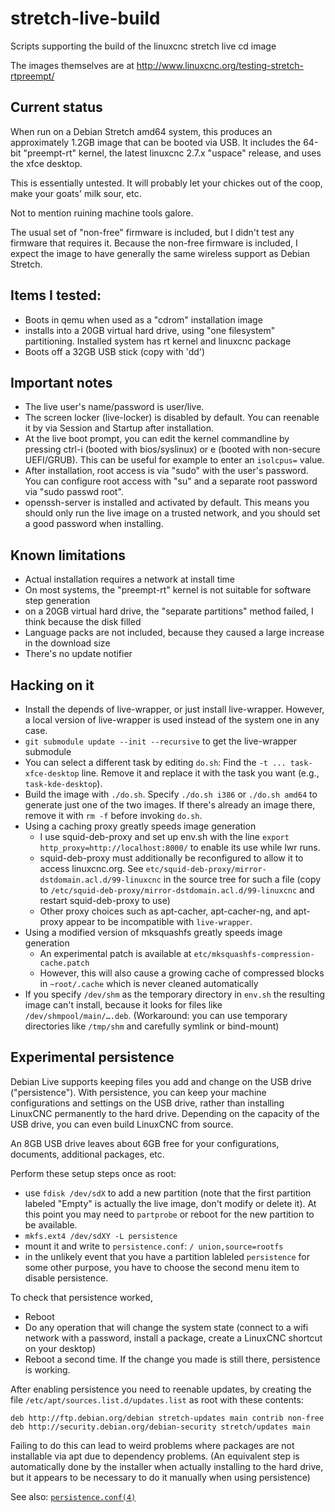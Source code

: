 # stretch-live-build
Scripts supporting the build of the linuxcnc stretch live cd image

The images themselves are at http://www.linuxcnc.org/testing-stretch-rtpreempt/

## Current status
When run on a Debian Stretch amd64 system, this produces an approximately 1.2GB image that can be booted via USB.
It includes the 64-bit "preempt-rt" kernel, the latest linuxcnc 2.7.x "uspace" release, and uses the xfce desktop.

This is essentially untested.  It will probably let your chickes out of the coop, make your goats' milk sour, etc.

Not to mention ruining machine tools galore.

The usual set of "non-free" firmware is included, but I didn't test any firmware that requires it.
Because the non-free firmware is included, I expect the image to have generally the same wireless support as Debian Stretch.

## Items I tested:
* Boots in qemu when used as a "cdrom" installation image
* installs into a 20GB virtual hard drive, using "one filesystem" partitioning.  Installed system has rt kernel and linuxcnc package
* Boots off a 32GB USB stick (copy with 'dd')

## Important notes
* The live user's name/password is user/live.
* The screen locker (live-locker) is disabled by default.  You can reenable it by via Session and Startup after installation.
* At the live boot prompt, you can edit the kernel commandline by pressing ctrl-i (booted with bios/syslinux) or e (booted with non-secure UEFI/GRUB).  This can be useful for example to enter an `isolcpus=` value.
* After installation, root access is via "sudo" with the user's password.  You can configure root access with "su" and a separate root password via "sudo passwd root".
* openssh-server is installed and activated by default.  This means you should only run the live image on a trusted network, and you should set a good password when installing.

## Known limitations
* Actual installation requires a network at install time
* On most systems, the "preempt-rt" kernel is not suitable for software step generation
* on a 20GB virtual hard drive, the "separate partitions" method failed, I think because the disk filled
* Language packs are not included, because they caused a large increase in the download size
* There's no update notifier

## Hacking on it

* Install the depends of live-wrapper, or just install live-wrapper.  However, a local version of live-wrapper is used instead of the system one in any case.
* `git submodule update --init --recursive` to get the live-wrapper submodule
* You can select a different task by editing `do.sh`: Find the `-t ... task-xfce-desktop` line.  Remove it and replace it with the task you want (e.g., `task-kde-desktop`).
* Build the image with `./do.sh`.  Specify `./do.sh i386` or `./do.sh amd64` to generate just one of the two images.  If there's already an image there, remove it with `rm -f` before invoking `do.sh`.
* Using a caching proxy greatly speeds image generation
  * I use squid-deb-proxy and set up env.sh with the line `export http_proxy=http://localhost:8000/` to enable its use while lwr runs.
  * squid-deb-proxy must additionally be reconfigured to allow it to access linuxcnc.org.  See `etc/squid-deb-proxy/mirror-dstdomain.acl.d/99-linuxcnc` in the source tree for such a file (copy to `/etc/squid-deb-proxy/mirror-dstdomain.acl.d/99-linuxcnc` and restart squid-deb-proxy to use)
  * Other proxy choices such as apt-cacher, apt-cacher-ng, and apt-proxy appear to be incompatible with `live-wrapper`.
* Using a modified version of mksquashfs greatly speeds image generation
  * An experimental patch is available at `etc/mksquashfs-compression-cache.patch`
  * However, this will also cause a growing cache of compressed blocks in `~root/.cache` which is never cleaned automatically
* If you specify `/dev/shm` as the temporary directory in `env.sh` the resulting image can't install, because it looks for files like `/dev/shmpool/main/….deb`.  (Workaround: you can use temporary directories like `/tmp/shm` and carefully symlink or bind-mount)

## Experimental persistence
Debian Live supports keeping files you add and change on the USB drive ("persistence").  With persistence, you can keep your machine configurations and settings on the USB drive, rather than installing LinuxCNC permanently to the hard drive.  Depending on the capacity of the USB drive, you can even build LinuxCNC from source.

An 8GB USB drive leaves about 6GB free for your configurations, documents, additional packages, etc.

Perform these setup steps once as root:
* use `fdisk /dev/sdX` to add a new partition (note that the first partition labeled "Empty" is actually the live image, don't modify or delete it).  At this point you may need to `partprobe` or reboot for the new partition to be available.
* `mkfs.ext4 /dev/sdXY -L persistence`
* mount it and write to `persistence.conf`: `/ union,source=rootfs`
* in the unlikely event that you have a partition lableled `persistence` for some other purpose, you have to choose the second menu item to disable persistence.

To check that persistence worked,
* Reboot
* Do any operation that will change the system state (connect to a wifi network with a password, install a package, create a LinuxCNC shortcut on your desktop)
* Reboot a second time.  If the change you made is still there, persistence is working.

After enabling persistence you need to reenable updates, by creating the file `/etc/apt/sources.list.d/updates.list` as root with these contents:
~~~~
deb http://ftp.debian.org/debian stretch-updates main contrib non-free
deb http://security.debian.org/debian-security stretch/updates main
~~~~
Failing to do this can lead to weird problems where packages are not installable via apt due to dependency problems.
(An equivalent step is automatically done by the installer when actually installing to the hard drive, but it appears to be necessary to do it manually when using persistence)

See also: [`persistence.conf(4)`](https://manpages.debian.org/stretch/live-boot-doc/persistence.conf.5.en.html)
